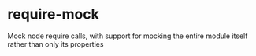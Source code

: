 require-mock
============

Mock node require calls, with support for mocking the entire module itself rather than only its properties
